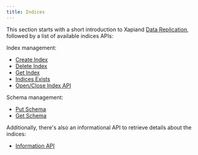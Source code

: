 ```yaml
---
title: Indices
---
```


This section starts with a short introduction to Xapiand [Data Replication](replication),
followed by a list of available indices APIs:

Index management:

- [Create Index](create-api)
- [Delete Index](delete-api)
- [Get Index](get-api)
- [Indices Exists](exists-api)
- [Open/Close Index API](close-api)

Schema management:

- [Put Schema](put-schema-api)
- [Get Schema](get-schema-api)

Additionally, there's also an informational API to retrieve details about
the indices:

- [Information API](info-api)
